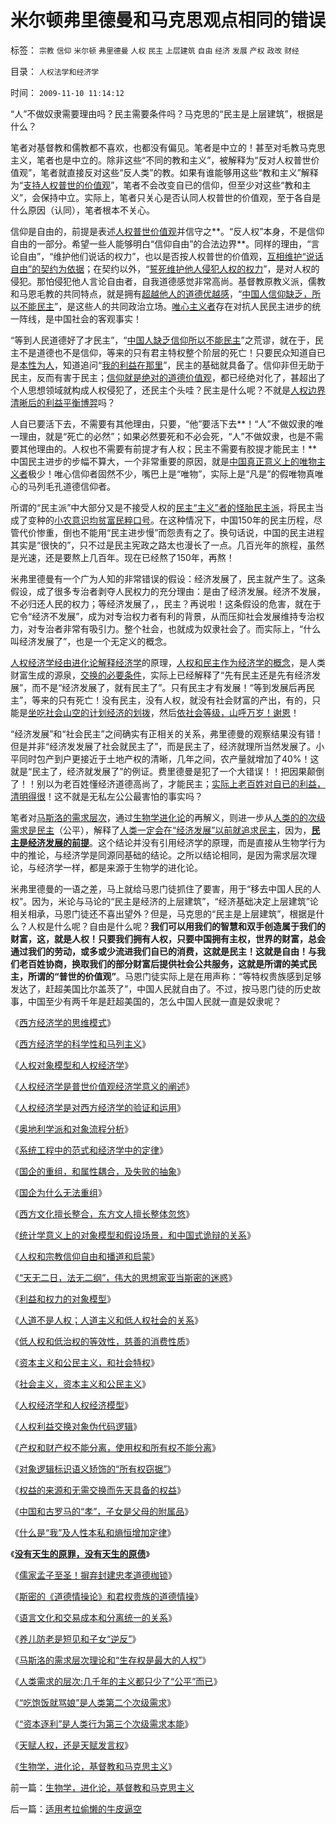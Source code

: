 # 米尔顿弗里德曼和马克思观点相同的错误

标签： `宗教` `信仰` `米尔顿` `弗里德曼` `人权` `民主` `上层建筑` `自由` `经济` `发展` `产权` `政改` `财经` 

目录： `人权法学和经济学`

时间： `2009-11-10 11:14:12`

“人”不做奴隶需要理由吗？民主需要条件吗？马克思的“民主是上层建筑”，根据是什么？

笔者对基督教和儒教都不喜欢，也都没有偏见。笔者是中立的！甚至对毛教马克思主义，笔者也是中立的。除非这些“不同的教和主义”，被解释为“反对人权普世价值观”，笔者就直接反对这些“反人类”的教。如果有谁能够用这些“教和主义”解释为“[支持人权普世的价值观](../../../2009/6/14/人权普世价值观是自由信仰的前提条件.md)”，笔者不会改变自已的信仰，但至少对这些“教和主义”，会保持中立。实际上，笔者只关心是否认同人权普世的价值观，至于各自是什么原因（认同），笔者根本不关心。

信仰是自由的，前提是表述[人权普世价值观](../../../2009/6/17/人权是任何信仰须共同表述的价值观.md)并信守之**。“反人权”本身，不是信仰自由的一部分。希望一些人能够明白“信仰自由”的合法边界**。同样的理由，“言论自由”，“维护他们说话的权力”，也以是否按人权普世的价值观，[互相维护“说话自由”的契约为依据](../../../2009/11/9/天赋人权，还是天赋发言权.md)；在契约以外，“[誓死维护他人侵犯人权的权力](../../../2009/3/26/他人说话的权力轮不到我们誓死保护.md)”，是对人权的侵犯。那怕侵犯他人言论自由者，自我道德感觉非常高尚。基督教原教义派，儒教和马恩毛教的共同特点，就是拥有[超越他人的道德优越感](../../../2009/7/26/极左特权卫士的道德优越感来自何处.md)，“[中国人信仰缺乏，所以不能民主](../../../2009/4/11/大学无书：中国信仰缺失是一个伪命题.md)”，是这些人的共同政治立场。[唯心主义者](../../../2009/5/9/人性本私！马列信仰和唯心主义的关系.md)存在对抗人民民主进步的统一阵线，是中国社会的客观事实！

“等到人民道德好了才民主”，“[中国人缺乏信仰所以不能民主](../../../2009/4/11/大学无书：中国信仰缺失是一个伪命题.md)”之荒谬，就在于，民主不是道德也不是信仰，等来的只有君主特权整个阶层的死亡！只要民众知道自已是[本性为人](../../../2009/11/4/什么是“我”及人性本私和熵恒增加定律.md)，知道追问“[我的利益在那里](http://blog.sina.com.cn/s/blog_5563a64d0100dfvx.html)”，民主的基础就具备了。信仰非但无助于民主，反而有害于民主；[信仰就是绝对的道德价值观](http://darthvad.blog.sohu.com/112211203.html)，都已经绝对化了，甚超出了个人思想领域就构成人权侵犯了，还民主个头哇？民主是什么呢？不就是[人权边界清晰后的利益平衡博羿](../../../2009/9/12/产权归属清晰前提下的平等博羿.md)吗？

人自已要活下去，不需要有其他理由，只要，“他”要活下去**！“人”不做奴隶的唯一理由，就是“死亡的必然”；如果必然要死和不必会死，“人”不做奴隶，也是不需要其他理由的。人权也不需要有前提才有人权；民主不需要有胶提才能民主！**中国民主进步的步幅不算大，一个非常重要的原因，就是[中国真正意义上的唯物主义者](http://blog.sina.com.cn/s/blog_5563a64d0100f8ud.html)极少！唯心信仰者固然不少，嘴巴上是“唯物”，实际上是“凡是”的假唯物真唯心的马列毛孔道德信仰者。

所谓的“民主派”中大部分又是不接受人权的[民主“主义”者的怪胎民主派](http://hi.baidu.com/darthchn/blog/item/0c1a63b59081627a8bd4b2bc.html)，将民主当成了变种的[小农意识均贫富民粹口号](../../../2009/9/7/均贫富高福利对小农意识的的强烈诱惑.md)。在这种情况下，中国150年的民主历程，尽管代价惨重，倒也不能用“民主进步慢”而怨责有之了。换句话说，中国的民主进程其实是“很快的”，只不过是民主宪政之路太也漫长了一点。几百光年的旅程，虽然是光速，还是要熬上几百年。现在已经熬了150年，再熬！

米弗里德曼有一个广为人知的非常错误的假设：经济发展了，民主就产生了。这条假设，成了很多专治者剥夺人民权力的充分理由：是由了经济发展。经济不发展，不必归还人民的权力；等经济发展了，，民主？再说啦！这条假设的危害，就在于它令“经济不发展”，成为对专治权力者有利的背景，从而压抑社会发展维持专治权力，对专治者非常有吸引力。整个社会，也就成为奴隶社会了。而实际上，“什么叫经济发展了”，也是一个无定义的概念。

[人权经济学经由进化论解释经济学](../../../2009/10/20/人权对象模型和人权经济学.md)的原理，[人权和民主作为经济学的概念](../../../2009/10/31/人权经济学和人权对象模型.md)，是人类财富生成的源泉，[交换的必要条件](../../../2008/8/25/价值守恒定律：交换决定价值，政府采购与泡沫GDP.md)，实际上已经解释了“先有民主还是先有经济发展”，而不是“经济发展了，就有民主了”。只有民主才有发展！“等到发展后再民主”，等来的只有死亡！没有民主，没有人权，就没有社会财富的产出，有的，只能是[坐吃社会山空的计划经济的划拨](../../../2009/8/14/计划经济的划拨是寻租腐败之源.md)，然后[依社会等级，山呼万岁！谢恩](../../../2009/6/2/埋葬凯恩斯主义：盲人摸象的菲利普斯曲线.md)！

“经济发展”和“社会民主”之间确实有正相关的关系，弗里德曼的观察结果没有错！但是并非“经济发发展了社会就民主了”，而是民主了，经济就理所当然发展了。小平同时包产到户更接近于土地产权的清晰，几年之间，农产量就增加了40%！这就是“民主了，经济就发展了”的例证。费里德曼是犯了一个大错误！！把因果颠倒了！！别以为老百姓懂经济道德高尚了，才能民主；[实际上老百姓对自已的利益，清明得很](../../../2009/10/30/公权如何才能获得公信力？.md)！这不就是无私左公公最害怕的事实吗？

笔者对[马斯洛的需求层次](../../../2009/11/9/“资本逐利”是人类行为第三个次级需求本能.md)，通过[生物学进化论](../../../2009/11/9/生物学，进化论，基督教和马克思主义.md)的再解义，则进一步从[人类的的次级需求是民主](../../../2009/11/8/“吃饱饭就骂娘”是人类第二个次级需求.md)（公平），解释了[人类一定会在“经济发展”以前就追求民主](../../../2009/11/8/人类第二个次级需求是“公平”.md)，因为，[**民主是经济发展的前提**](../../../2009/6/26/自由是社会财富生产的源泉，左派注定是乌托邦.md)。这个结论并没有引用经济学的原理，而是直接从生物学行为中的推论，与经济学是同源同基础的结论。之所以结论相同，是因为需求层次理论，与经济学一样，都是来源于生物学的进化论。

米弗里德曼的一语之差，马上就给马恩门徒抓住了要害，用于“移去中国人民的人权”。因为，米论与马论的“民主是经济的上层建筑”，“经济基础决定上层建筑”论相关相承，马恩门徒还不喜出望外？但是，马克思的“民主是上层建筑”，根据是什么？人权是什么呢？自由是什么呢？**我们可以用我们的智慧和双手创造属于我们的财富，这，就是人权！只要我们拥有人权，只要中国拥有主权，世界的财富，总会通过我们的劳动，或多或少流进我们自已的消费，这就是民主！这就是自由！与我们老百姓协商，换取我们的部分财富后提供社会公共服务，这就是所谓的美式民主，所谓的“普世的价值观”**。马恩门徒实际上是在用声称：“等特权贵族感到足够发达了，赶超美国比尔盖茨了”，中国人民就自由了。不过，按马恩门徒的历史故事，中国至少有两千年是赶超美国的，怎么中国人民就一直是奴隶呢？

《[西方经济学的思维模式](../../../2009/10/19/西方经济学的思维模式.md)》

《[西方经济学的科学性和马列主义](../../../2009/10/20/西方经济学的科学性和马列主义.md)》

《[人权对象模型和人权经济学](../../../2009/10/20/人权对象模型和人权经济学.md)》

《[人权经济学是普世价值观经济学意义的阐述](../../../2009/10/21/人权经济学是普世价值观经济学阐述.md)》

《[人权经济学是对西方经济学的验证和运用](../../../2009/10/22/人权经济学是对西方经济学的验证和运用.md)》

《[奥地利学派和对象流程分析](../../../2009/10/22/奥地利学派和对象流程分析.md)》

《[系统工程中的范式和经济学中的定律](../../../2009/10/23/系统工程中的范式和经济学中的定律.md)》

《[国企的重组，和属性耦合，及失败的抽象](../../../2009/10/25/国企的重组，和属性耦合，及失败的抽象.md)》

《[国企为什么无法重组](../../../2009/10/25/国企为什么无法重组.md)》

《[西方文化擅长整合，东方文人擅长整体忽悠](../../../2009/10/27/西方文化擅长局部，东方文人长于整体吗？.md)》

《[统计学意义上的对象模型和假设场景，和中国式诡辩的关系](../../../2009/10/28/统计学意义上的对象模型和假设场景和诡辩.md)》

《[人权和宗教信仰自由和播道和启蒙](../../../2009/10/28/人权和宗教信仰自由和播道和启蒙.md)》

《[“天无二日，法无二纲”，伟大的思想家亚当斯密的迷惑](../../../2009/10/29/伟大的思想家亚当斯密的迷惑.md)》

《[利益和权力的对象模型](../../../2009/10/29/利益和权力的对象模型.md)》

《[人道不是人权；人道主义和低人权社会的关系](../../../2009/10/29/人道不是人权；人道主义和低人权社会的关系.md)》

《[低人权和低治权的等效性，慈善的消费性质](../../../2009/10/29/低人权和低治权的等效性，慈善的消费性质.md)》

《[资本主义和公民主义，和社会特权](../../../2009/10/30/资本主义和公民主义，和社会特权.md)》

《[社会主义，资本主义和公民主义](../../../2009/10/30/社会主义，资本主义和公民主义.md)》

《[人权经济学和人权经济模型](../../../2009/10/31/人权经济学和人权对象模型.md)》

《[人权利益交换对象伪代码逻辑](../../../2009/10/31/人权利益交换对象伪代码逻辑.md)》

《[产权和财产权不能分离，使用权和所有权不能分离](../../../2009/11/1/产权和财产权，使用权和所有权，不能分离.md)》

《[对象逻辑标识语义矫饰的“所有权窃据”](../../../2009/11/1/对象逻辑标识语义矫饰的“所有权窃据”.md)》

《[权益的来源和无需交换而先天具备的权益](../../../2009/11/3/权益的来源和无需交换而先天具备的权益.md)》

《[中国和古罗马的“孝”，子女是父母的附属品](../../../2009/11/3/中国和古罗马的“孝道德”考究.md)》

《[什么是“我”及人性本私和熵恒增加定律](../../../2009/11/4/什么是“我”及人性本私和熵恒增加定律.md)》

《[**没有天生的原罪，没有天生的原债**](../../../2009/11/5/没有天生的原罪，没有天生的原债.md)》

《[儒家孟子至圣！摒弃封建忠孝道德枷锁](../../../2009/11/5/儒家孟子至圣！摒弃封建忠孝道德枷锁.md)》

《[斯密的《道德情操论》和君权贵族的道德情操](../../../2009/11/6/斯密的《道德情操论》和君权贵族的道德情操.md)》

《[语言文化和交易成本和分离统一的关系](../../../2009/11/6/语言文化和交易成本和分离统一的关系.md)》

《[养儿防老是短见和子女“逆反”](../../../2009/11/8/养儿防老是短见和子女“逆反”.md)》

《[马斯洛的需求层次理论和“生存权是最大的人权”](../../../2009/11/8/马斯洛的需求层次理论和“生存权是最大的人权”.md)》

《[人类需求的层次:几千年的主义都只少了“公平”而已](../../../2009/11/8/人类第二个次级需求是“公平”.md)》

《[“吃饱饭就骂娘”是人类第二个次级需求](../../../2009/11/8/“吃饱饭就骂娘”是人类第二个次级需求.md)》

《[“资本逐利”是人类行为第三个次级需求本能](../../../2009/11/9/“资本逐利”是人类行为第三个次级需求本能.md)》

《[天赋人权，还是天赋发言权](../../../2009/11/9/天赋人权，还是天赋发言权.md)》

《[生物学，进化论，基督教和马克思主义](../../../2009/11/9/生物学，进化论，基督教和马克思主义.md)》



前一篇：[生物学，进化论，基督教和马克思主义](../../../2009/11/9/生物学，进化论，基督教和马克思主义.md)

后一篇：[适用考拉偷懒的牛皮逼空](../../../2009/11/10/适用考拉偷懒的牛皮逼空.md)
